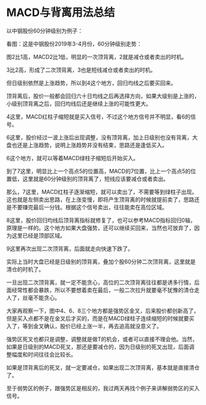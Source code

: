 # MACD与背离用法总结
[MACD与背离用法总结]: (https://articles.zsxq.com/id_44rdhnwcwxuw.html)
以中钢股份60分钟级别为例子：







看图：这是中钢股份2019年3-4月份，60分钟级别走势：



图2比1高，MACD2比1低，明显的一次顶背离，2就是减仓或者卖出的时机。



3比2高，形成了二次顶背离，3也是短线减仓或者卖出的时机。



但日级别依然是上涨趋势，所以到4这个地方，回归均线之后要买回来。



顶背离后，股价一般都会回归六十日均线之后再选择方向，如果大级别是上涨的，小级别顶背离之后，回归均线后还是继续上涨的可能性更大。



4这里，MACD红柱子缩短就是买入信号，不过这个地方信号并不明显，看6的信号。



6这里，股价经过一波上涨后出现调整，没有顶背离，加上日级别也没有背离，大盘也还是上涨趋势，说明上涨趋势并没有结束，思路还是逢低买入。



6这个地方，就可以等着MACD绿柱子缩短后开始买入。



到了7这里，明显比上一个高点5的位置高，MACD的7位置，比上一个高点5的位置低，这里就是60分钟级别的顶背离了，短线应该要减仓或者卖出。



那么，7这里，MACD红柱子逐渐缩短，就可以卖出了，不需要等到绿柱子出现。这也就是左侧卖出思路，在上涨变慢，即将产生顶背离的时候就提前卖了，思路还是不要赚完最后一分钱。根据这个信号卖出，往往能卖在高位区域。



8这里，股价回归均线后顶背离指标就修复了，也可以参考MACD指标回归0轴，原理是一样的。这个地方如果大盘强势，还可以继续买回来，当然也可放弃了，因为这里已经是顶部区域。



9这里再次出现二次顶背离，后面就走向快速下跌了。



实际上当时大盘已经是日级别的顶背离，叠加个股60分钟二次顶背离，这里就是清仓的时机了。



一旦出现二次顶背离，就一定不能贪心，高位的二次顶背离往往都是诱多行情，后面经常性都会暴跌，所以不要想着卖在最后，一般二次拉升就要毫不犹豫的清仓走人了，丝毫不能贪心。



大家再观察一下，图中4、6、8三个地方都是强势区金叉，后来股价都创新高了，但是买入点都不是在金叉后才买的，而是在MACD绿柱子连续缩短的时候就要买入了，等到金叉确认，股价已经上涨一半，再去追高就没意义了。



强势区死叉也都只是调整，调整就是做T的机会，或者可以直接不理会他。当然，如果是日级别的MACD死叉，那还是要减仓的，因为日级别的死叉出现，后面调整幅度和时间往往会比较长。



如果是顶背离后的死叉，就一定要减仓，如果出现二次顶背离，基本就是直接清仓了。



至于弱势区的例子，跟强势区是相反的，我过两天再找个例子来讲解弱势区的买入信号。